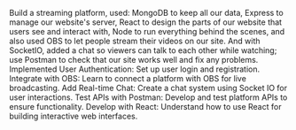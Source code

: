 Build a streaming platform, used: MongoDB to keep all our data, Express to manage our website's server, React to design the parts of our website that users see and interact with, Node to run everything behind the scenes, and also used OBS to let people stream their videos on our site. And with SocketIO, added a chat so viewers can talk to each other while watching; use Postman to check that our site works well and fix any problems.
Implemented User Authentication: Set up user login and registration.
Integrate with OBS: Learn to connect a platform with OBS for live broadcasting.
Add Real-time Chat: Create a chat system using Socket IO for user interactions.
Test APIs with Postman: Develop and test platform APIs to ensure functionality.
Develop with React: Understand how to use React for building interactive web interfaces.
